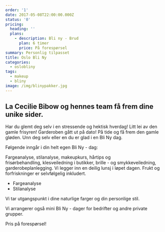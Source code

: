 ```yaml
---
order: '1'
date: 2017-05-08T22:00:00.000Z
status: '0'
pricing:
  heading: ''
  plans:
    - description: Bli ny - Brud
      plan: 6 timer
      price: På forespørsel
summary: Personlig tilpasset
title: Oslo Bli Ny
categories:
  - oslobliny
tags:
  - makeup
  - bliny
image: /img/blinypakker.jpg
---
```

## La Cecilie Bibow og hennes team få frem dine unike sider.

Har du glemt deg selv i en stressende og hektisk hverdag! Litt lei av den gamle frisyren! Garderoben gått ut på dato! På tide og få frem den gamle gløden. Unn deg selv eller en du er glad i en Bli Ny dag.

Følgende inngår i din helt egen Bli Ny - dag:

Fargeanalyse, stilanalyse, makeupkurs, hårtips og frisørbehandling, klesveiledning i butikker, brille - og smykkeveiledning, garderobeplanlegging. Vi legger inn en deilig lunsj i løpet dagen. Frukt og forfriskninger er selvfølgelig inkludert.

* Fargeanalyse
* Stilanalyse

Vi tar utgangspunkt i dine naturlige farger og din personlige stil.

Vi arrangerer også mini Bli Ny - dager for bedrifter og andre private grupper.

Pris på forespørsel!







